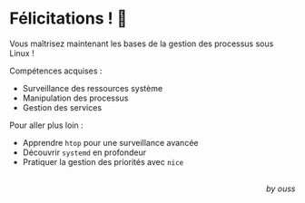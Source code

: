 # Félicitations ! 🎉

Vous maîtrisez maintenant les bases de la gestion des processus sous Linux !

Compétences acquises :
- Surveillance des ressources système
- Manipulation des processus
- Gestion des services

Pour aller plus loin :
- Apprendre `htop` pour une surveillance avancée
- Découvrir `systemd` en profondeur
- Pratiquer la gestion des priorités avec `nice`

<div style="text-align: right; font-style: italic; margin-top: 30px;">
by ouss
</div>